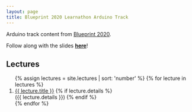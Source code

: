 ```yaml
---
layout: page
title: Blueprint 2020 Learnathon Arduino Track
---
```


Arduino track content from [Blueprint 2020](https://blueprint.hackmit.org/).

Follow along with the slides **[here](slides.pdf)**!

## Lectures

<ol class="double-spaced">
  {% assign lectures = site.lectures | sort: 'number' %}
  {% for lecture in lectures %}
  <li>
    <a href="{{ site.baseurl }}{{ lecture.url }}">{{ lecture.title }}</a>
    {% if lecture.details %}
    <br>
    ({{ lecture.details }})
    {% endif %}
  </li>
  {% endfor %}
</ol>
